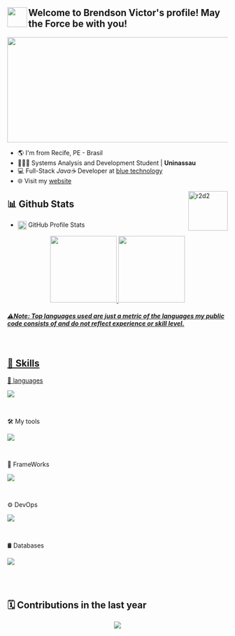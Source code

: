 <!--   👋🏽Welcome    -->
 <h2 align="left"><img width="45" align="left" src="https://user-images.githubusercontent.com/82064724/162990578-e26f5e9f-18f3-4b1c-a3f4-79e9cc153148.png"> Welcome to Brendson Victor's profile! May the Force be with you! </h2>
<img height="240" width="850" src="https://cdna.artstation.com/p/assets/images/images/025/789/352/original/pixel-jeff-galaxy-far-far-away.gif?1586928273">

- 🌎 I'm from Recife, PE - Brasil
- 👨🏽‍💻 Systems Analysis and Development Student | **Uninassau** 
- 💻 Full-Stack *Java☕* Developer at [blue technology](https://www.bluetechnology.com.br/)
- 🌐 Visit my [website](https://br3nds0n.github.io/)

<img src="https://66.media.tumblr.com/tumblr_macx4vgB5f1rfjowdo1_500.gif"  width="90" align="right" alt="r2d2">

<!--   📊stats   -->
## 📊 Github Stats
- <img align="center" alt="comp" height="20" width="20" src="https://cdn.discordapp.com/attachments/696749484012601344/899846768789958677/computer-screen.png"> GitHub Profile Stats

<div align="center">
  <a href="https://github.com/br3nds0n">
  <img height="152em" src="https://github-readme-stats.vercel.app/api?username=br3nds0n&show_icons=true&theme=dark&include_all_commits=true&count_private=true"/>
  <img height="152em" src="https://github-readme-stats.vercel.app/api/top-langs/?username=br3nds0n&layout=compact&langs_count=7&theme=dark"/> 
   <h5 align="left">⚠Note: Top languages used are just a metric of the languages my public code consists of and do not reflect experience or skill level.</h5>
</div>
 
<!--   🚀skills       -->
 <br>
 
## 🚀 Skills 

<!--   💬 languages   -->
💬 languages 
 
<p>
  <a>
    <img src="https://skillicons.dev/icons?i=java,nodejs,js,ts,php" />
  </a>
</p>

 </br>
 
 <!--   🛠tools   -->
 🛠 My tools
    
 <p>
  <a>
    <img src="https://skillicons.dev/icons?i=vscode,idea,git,bash" />
  </a>
 </p>

 </br>

  <!-- FrameWork -->
 🔧  FrameWorks

<p>
  <a>
    <img src="https://skillicons.dev/icons?i=spring,maven,vue,express" />
  </a>
</p>
 
 
 </br>
 
  <!--   ⚙ DevOps   -->
⚙  DevOps

<p>
  <a>
    <img src="https://skillicons.dev/icons?i=docker,heroku" />
  </a>
</p>
 
 </br>
 
  <!--   databases   -->
 🛢 Databases
 
<p>
  <a>
    <img src="https://skillicons.dev/icons?i=mysql,postgres,mongo,dynamodb" />
  </a>
</p>
   <br><br>

 <!--   🐍snake   -->
 ##  🗓️ Contributions in the last year 
 
 <p align="center"> <img src="https://github.com/br3nds0n/br3nds0n/blob/output/github-contribution-grid-snake.svg"></p>
 
 #
